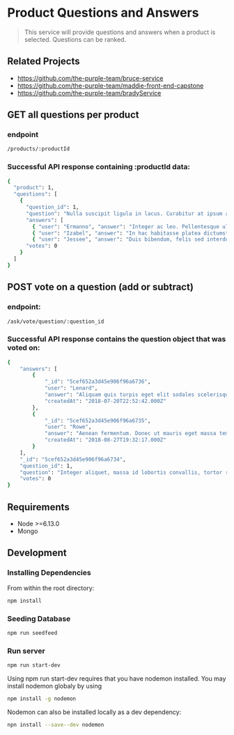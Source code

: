# Product Questions and Answers

> This service will provide questions and answers when a product is selected. Questions can be ranked.

## Related Projects

  - https://github.com/the-purple-team/bruce-service
  - https://github.com/the-purple-team/maddie-front-end-capstone
  - https://github.com/the-purple-team/bradyService

<!-- ## Table of Contents

1. [Usage](#Usage)
1. [Requirements](#requirements)
1. [Development](#development) -->




## GET all questions per product
### endpoint
```sh
/products/:productId
```

### Successful API response containing :productId data:
```sh
{
  "product": 1,
  "questions": [
    {
      "question_id": 1,
      "question": "Nulla suscipit ligula in lacus. Curabitur at ipsum ac tellus semper interdum. Mauris ullamcorper purus sit amet nulla?",
      "answers": [
        { "user": "Ermanno", "answer": "Integer ac leo. Pellentesque ultrices mattis odio.", "createdAt": "2018-12-08 00:23:14" },
        { "user": "Izabel", "answer": "In hac habitasse platea dictumst. Morbi vestibulum, velit id pretium iaculis, diam erat fermentum justo, nec condimentum neque sapien placerat ante.", "createdAt": "2019-02-22 13:30:05" }, { "user": "Etti", "answer": "Aenean auctor gravida sem.", "createdAt": "2018-08-05 17:23:39" },
        { "user": "Jessee", "answer": "Duis bibendum, felis sed interdum venenatis, turpis enim blandit mi, in porttitor pede justo eu massa.", "createdAt": "2018-08-24 20:30:21" }],
      "votes": 0
    }
  ]
}
```

## POST vote on a question (add or subtract)
  ### endpoint:
```sh
/ask/vote/question/:question_id
```
 ### Successful API response contains the question object that was voted on:
```sh
{
    "answers": [
        {
            "_id": "5cef652a3d45e906f96a6736",
            "user": "Lenard",
            "answer": "Aliquam quis turpis eget elit sodales scelerisque. Mauris sit amet eros.",
            "createdAt": "2018-07-20T22:52:42.000Z"
        },
        {
            "_id": "5cef652a3d45e906f96a6735",
            "user": "Rowe",
            "answer": "Aenean fermentum. Donec ut mauris eget massa tempor convallis.",
            "createdAt": "2018-08-27T19:32:17.000Z"
        }
    ],
    "_id": "5cef652a3d45e906f96a6734",
    "question_id": 1,
    "question": "Integer aliquet, massa id lobortis convallis, tortor risus dapibus augue, vel accumsan tellus nisi eu orci?",
    "votes": 0
}
```

## Requirements

- Node >=6.13.0
- Mongo

## Development

### Installing Dependencies

From within the root directory:

```sh
npm install
```
### Seeding Database
```sh
npm run seedfeed
```

### Run server
```sh
npm run start-dev
```
Using npm run start-dev requires that you have nodemon installed. You may install nodemon globaly by using
```sh
npm install -g nodemon
```

Nodemon can also be installed locally as a dev dependency:
```sh
npn install --save--dev nodemon
```

